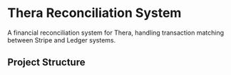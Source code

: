 # Thera Reconciliation System

A financial reconciliation system for Thera, handling transaction matching between Stripe and Ledger systems.

## Project Structure

